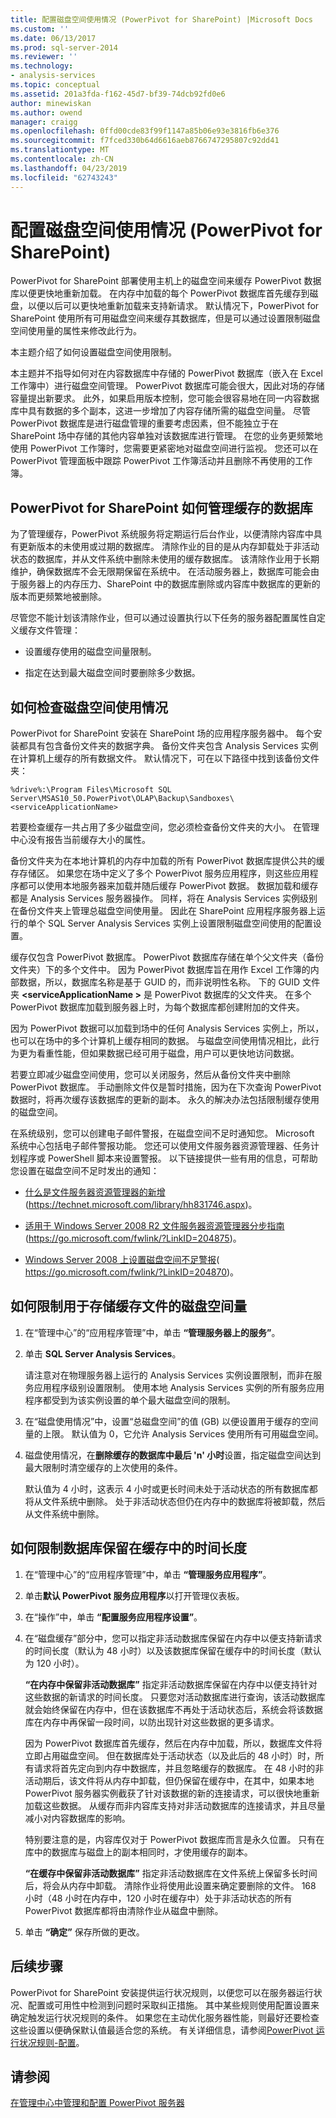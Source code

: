```yaml
---
title: 配置磁盘空间使用情况 (PowerPivot for SharePoint) |Microsoft Docs
ms.custom: ''
ms.date: 06/13/2017
ms.prod: sql-server-2014
ms.reviewer: ''
ms.technology:
- analysis-services
ms.topic: conceptual
ms.assetid: 201a3fda-f162-45d7-bf39-74dcb92fd0e6
author: minewiskan
ms.author: owend
manager: craigg
ms.openlocfilehash: 0ffd00cde83f99f1147a85b06e93e3816fb6e376
ms.sourcegitcommit: f7fced330b64d6616aeb8766747295807c92dd41
ms.translationtype: MT
ms.contentlocale: zh-CN
ms.lasthandoff: 04/23/2019
ms.locfileid: "62743243"
---
```

# <a name="configure-disk-space-usage-powerpivot-for-sharepoint"></a>配置磁盘空间使用情况 (PowerPivot for SharePoint)
  PowerPivot for SharePoint 部署使用主机上的磁盘空间来缓存 PowerPivot 数据库以便更快地重新加载。 在内存中加载的每个 PowerPivot 数据库首先缓存到磁盘，以便以后可以更快地重新加载来支持新请求。 默认情况下，PowerPivot for SharePoint 使用所有可用磁盘空间来缓存其数据库，但是可以通过设置限制磁盘空间使用量的属性来修改此行为。  
  
 本主题介绍了如何设置磁盘空间使用限制。  
  
 本主题并不指导如何对在内容数据库中存储的 PowerPivot 数据库（嵌入在 Excel 工作簿中）进行磁盘空间管理。 PowerPivot 数据库可能会很大，因此对场的存储容量提出新要求。 此外，如果启用版本控制，您可能会很容易地在同一内容数据库中具有数据的多个副本，这进一步增加了内容存储所需的磁盘空间量。 尽管 PowerPivot 数据库是进行磁盘管理的重要考虑因素，但不能独立于在 SharePoint 场中存储的其他内容单独对该数据库进行管理。 在您的业务更频繁地使用 PowerPivot 工作簿时，您需要更紧密地对磁盘空间进行监视。 您还可以在 PowerPivot 管理面板中跟踪 PowerPivot 工作簿活动并且删除不再使用的工作簿。  
  
## <a name="how-powerpivot-for-sharepoint-manages-cached-databases"></a>PowerPivot for SharePoint 如何管理缓存的数据库  
 为了管理缓存，PowerPivot 系统服务将定期运行后台作业，以便清除内容库中具有更新版本的未使用或过期的数据库。 清除作业的目的是从内存卸载处于非活动状态的数据库，并从文件系统中删除未使用的缓存数据库。 该清除作业用于长期维护，确保数据库不会无限期保留在系统中。 在活动服务器上，数据库可能会由于服务器上的内存压力、SharePoint 中的数据库删除或内容库中数据库的更新的版本而更频繁地被删除。  
  
 尽管您不能计划该清除作业，但可以通过设置执行以下任务的服务器配置属性自定义缓存文件管理：  
  
-   设置缓存使用的磁盘空间量限制。  
  
-   指定在达到最大磁盘空间时要删除多少数据。  
  
## <a name="how-to-check-disk-space-usage"></a>如何检查磁盘空间使用情况  
 PowerPivot for SharePoint 安装在 SharePoint 场的应用程序服务器中。 每个安装都具有包含备份文件夹的数据字典。 备份文件夹包含 Analysis Services 实例在计算机上缓存的所有数据文件。 默认情况下，可在以下路径中找到该备份文件夹：  
  
 `%drive%:\Program Files\Microsoft SQL Server\MSAS10_50.PowerPivot\OLAP\Backup\Sandboxes\<serviceApplicationName>`  
  
 若要检查缓存一共占用了多少磁盘空间，您必须检查备份文件夹的大小。 在管理中心没有报告当前缓存大小的属性。  
  
 备份文件夹为在本地计算机的内存中加载的所有 PowerPivot 数据库提供公共的缓存存储区。 如果您在场中定义了多个 PowerPivot 服务应用程序，则这些应用程序都可以使用本地服务器来加载并随后缓存 PowerPivot 数据。 数据加载和缓存都是 Analysis Services 服务器操作。 同样，将在 Analysis Services 实例级别在备份文件夹上管理总磁盘空间使用量。 因此在 SharePoint 应用程序服务器上运行的单个 SQL Server Analysis Services 实例上设置限制磁盘空间使用的配置设置。  
  
 缓存仅包含 PowerPivot 数据库。 PowerPivot 数据库存储在单个父文件夹（备份文件夹）下的多个文件中。 因为 PowerPivot 数据库旨在用作 Excel 工作簿的内部数据，所以，数据库名称是基于 GUID 的，而非说明性名称。 下的 GUID 文件夹 **\<serviceApplicationName >** 是 PowerPivot 数据库的父文件夹。 在多个 PowerPivot 数据库加载到服务器上时，为每个数据库都创建附加的文件夹。  
  
 因为 PowerPivot 数据可以加载到场中的任何 Analysis Services 实例上，所以，也可以在场中的多个计算机上缓存相同的数据。 与磁盘空间使用情况相比，此行为更为看重性能，但如果数据已经可用于磁盘，用户可以更快地访问数据。  
  
 若要立即减少磁盘空间使用，您可以关闭服务，然后从备份文件夹中删除 PowerPivot 数据库。 手动删除文件仅是暂时措施，因为在下次查询 PowerPivot 数据时，将再次缓存该数据库的更新的副本。 永久的解决办法包括限制缓存使用的磁盘空间。  
  
 在系统级别，您可以创建电子邮件警报，在磁盘空间不足时通知您。 Microsoft 系统中心包括电子邮件警报功能。 您还可以使用文件服务器资源管理器、任务计划程序或 PowerShell 脚本来设置警报。 以下链接提供一些有用的信息，可帮助您设置在磁盘空间不足时发出的通知：  
  
-   [什么是文件服务器资源管理器的新增](https://technet.microsoft.com/library/hh831746.aspx)(https://technet.microsoft.com/library/hh831746.aspx)。  
  
-   [适用于 Windows Server 2008 R2 文件服务器资源管理器分步指南](https://go.microsoft.com/fwlink/?LinkID=204875)(https://go.microsoft.com/fwlink/?LinkID=204875)。  
  
-   [Windows Server 2008 上设置磁盘空间不足警报](https://go.microsoft.com/fwlink/?LinkID=204870)( https://go.microsoft.com/fwlink/?LinkID=204870)。  
  
## <a name="how-to-limit-the-amount-of-disk-space-used-for-storing-cached-files"></a>如何限制用于存储缓存文件的磁盘空间量  
  
1.  在“管理中心”的“应用程序管理”中，单击 **“管理服务器上的服务”**。  
  
2.  单击 **SQL Server Analysis Services**。  
  
     请注意对在物理服务器上运行的 Analysis Services 实例设置限制，而非在服务应用程序级别设置限制。 使用本地 Analysis Services 实例的所有服务应用程序都受到为该实例设置的单个最大磁盘空间的限制。  
  
3.  在“磁盘使用情况”中，设置“总磁盘空间”的值 (GB) 以便设置用于缓存的空间量的上限。 默认值为 0，它允许 Analysis Services 使用所有可用磁盘空间。  
  
4.  磁盘使用情况，在**删除缓存的数据库中最后 'n' 小时**设置，指定磁盘空间达到最大限制时清空缓存的上次使用的条件。  
  
     默认值为 4 小时，这表示 4 小时或更长时间未处于活动状态的所有数据库都将从文件系统中删除。 处于非活动状态但仍在内存中的数据库将被卸载，然后从文件系统中删除。  
  
## <a name="how-to-limit-how-long-a-database-is-kept-in-the-cache"></a>如何限制数据库保留在缓存中的时间长度  
  
1.  在“管理中心”的“应用程序管理”中，单击 **“管理服务应用程序”**。  
  
2.  单击**默认 PowerPivot 服务应用程序**以打开管理仪表板。  
  
3.  在“操作”中，单击 **“配置服务应用程序设置”**。  
  
4.  在“磁盘缓存”部分中，您可以指定非活动数据库保留在内存中以便支持新请求的时间长度（默认为 48 小时）以及该数据库保留在缓存中的时间长度（默认为 120 小时）。  
  
     **“在内存中保留非活动数据库”** 指定非活动数据库保留在内存中以便支持针对这些数据的新请求的时间长度。 只要您对活动数据库进行查询，该活动数据库就会始终保留在内存中，但在该数据库不再处于活动状态后，系统会将该数据库在内存中再保留一段时间，以防出现针对这些数据的更多请求。  
  
     因为 PowerPivot 数据库首先缓存，然后在内存中加载，所以，数据库文件将立即占用磁盘空间。 但在数据库处于活动状态（以及此后的 48 小时）时，所有请求将首先定向到内存中数据库，并且忽略缓存的数据库。 在 48 小时的非活动期后，该文件将从内存中卸载，但仍保留在缓存中，在其中，如果本地 PowerPivot 服务器实例截获了针对该数据的新的连接请求，可以很快地重新加载这些数据。 从缓存而非内容库支持对非活动数据库的连接请求，并且尽量减小对内容数据库的影响。  
  
     特别要注意的是，内容库仅对于 PowerPivot 数据库而言是永久位置。 只有在库中的数据库与磁盘上的副本相同时，才使用缓存的副本。  
  
     **“在缓存中保留非活动数据库”** 指定非活动数据库在文件系统上保留多长时间后，将会从内存中卸载。 清除作业将使用此设置来确定要删除的文件。 168 小时（48 小时在内存中，120 小时在缓存中）处于非活动状态的所有 PowerPivot 数据库都将由清除作业从磁盘中删除。  
  
5.  单击 **“确定”** 保存所做的更改。  
  
## <a name="next-steps"></a>后续步骤  
 PowerPivot for SharePoint 安装提供运行状况规则，以便您可以在服务器运行状况、配置或可用性中检测到问题时采取纠正措施。 其中某些规则使用配置设置来确定触发运行状况规则的条件。 如果您在主动优化服务器性能，则最好还要检查这些设置以便确保默认值最适合您的系统。 有关详细信息，请参阅[PowerPivot 运行状况规则-配置](configure-power-pivot-health-rules.md)。  
  
## <a name="see-also"></a>请参阅  
 [在管理中心中管理和配置 PowerPivot 服务器](power-pivot-server-administration-and-configuration-in-central-administration.md)  
  
  
